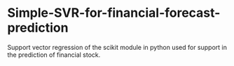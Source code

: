 # Simple-SVR-for-financial-forecast-prediction
Support vector regression of the scikit module in python used for support in the prediction of financial stock.
